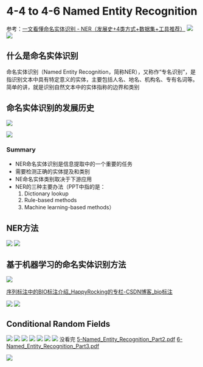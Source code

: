# 4-4 to 4-6 Named Entity Recognition
参考：[一文看懂命名实体识别 - NER（发展史+4类方式+数据集+工具推荐）](https://easyai.tech/ai-definition/ner/)
![](4-4%20to%204-6%20Named%20Entity%20Recognition/%E6%88%AA%E5%B1%8F2021-03-01%2013.44.10.png)
![](4-4%20to%204-6%20Named%20Entity%20Recognition/%E6%88%AA%E5%B1%8F2021-03-01%2013.44.33.png)
## 什么是命名实体识别
命名实体识别（Named Entity Recognition，简称NER），又称作“专名识别”，是指识别文本中具有特定意义的实体，主要包括人名、地名、机构名、专有名词等。简单的讲，就是识别自然文本中的实体指称的边界和类别

## 命名实体识别的发展历史
![](4-4%20to%204-6%20Named%20Entity%20Recognition/19314DA2-7D35-4039-B53F-78B15059DD72.png)

![](4-4%20to%204-6%20Named%20Entity%20Recognition/%E6%88%AA%E5%B1%8F2021-03-01%2013.47.43.png)

### Summary
* NER命名实体识别是信息提取中的一个重要的任务
* 需要检测正确的实体提及和类别
* NE命名实体类别取决于下游应用
* NER的三种主要办法（PPT中指的是：
	1. Dictionary lookup
	2. Rule-based methods
	3. Machine learning-based methods）

## NER方法
![](4-4%20to%204-6%20Named%20Entity%20Recognition/%E6%88%AA%E5%B1%8F2021-05-25%2018.50.58.png)
![](4-4%20to%204-6%20Named%20Entity%20Recognition/0A2EE037-783F-438A-8EC5-40EDECC7E56E.png)



## 基于机器学习的命名实体识别方法
![](4-4%20to%204-6%20Named%20Entity%20Recognition/%E6%88%AA%E5%B1%8F2021-05-26%2000.05.20.png)

[序列标注中的BIO标注介绍_HappyRocking的专栏-CSDN博客_bio标注](https://blog.csdn.net/HappyRocking/article/details/79716212)


![](4-4%20to%204-6%20Named%20Entity%20Recognition/%E6%88%AA%E5%B1%8F2021-03-01%2013.55.57.png)
![](4-4%20to%204-6%20Named%20Entity%20Recognition/%E6%88%AA%E5%B1%8F2021-03-01%2013.59.35.png)



## Conditional Random Fields
![](4-4%20to%204-6%20Named%20Entity%20Recognition/%E6%88%AA%E5%B1%8F2021-03-01%2014.00.19.png)
![](4-4%20to%204-6%20Named%20Entity%20Recognition/%E6%88%AA%E5%B1%8F2021-03-01%2014.01.29.png)
![](4-4%20to%204-6%20Named%20Entity%20Recognition/%E6%88%AA%E5%B1%8F2021-03-01%2014.02.18.png)
![](4-4%20to%204-6%20Named%20Entity%20Recognition/%E6%88%AA%E5%B1%8F2021-03-01%2014.02.39.png)
![](4-4%20to%204-6%20Named%20Entity%20Recognition/%E6%88%AA%E5%B1%8F2021-03-01%2014.02.56.png)
![](4-4%20to%204-6%20Named%20Entity%20Recognition/%E6%88%AA%E5%B1%8F2021-03-01%2014.03.14.png)
![](4-4%20to%204-6%20Named%20Entity%20Recognition/%E6%88%AA%E5%B1%8F2021-03-01%2014.03.26.png)
没看完
<a href='5-Named_Entity_Recognition_Part2.pdf'>5-Named_Entity_Recognition_Part2.pdf</a>
<a href='6-Named_Entity_Recognition_Part3.pdf'>6-Named_Entity_Recognition_Part3.pdf</a>


![](4-4%20to%204-6%20Named%20Entity%20Recognition/%E6%88%AA%E5%B1%8F2021-05-25%2023.58.08.png)
